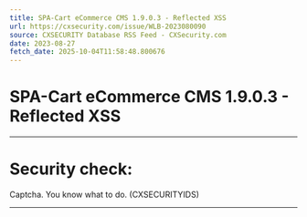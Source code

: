 ```yaml
---
title: SPA-Cart eCommerce CMS 1.9.0.3 - Reflected XSS
url: https://cxsecurity.com/issue/WLB-2023080090
source: CXSECURITY Database RSS Feed - CXSecurity.com
date: 2023-08-27
fetch_date: 2025-10-04T11:58:48.800676
---
```


# SPA-Cart eCommerce CMS 1.9.0.3 - Reflected XSS

---

# Security check:

Captcha. You know what to do. (CXSECURITYIDS)

---